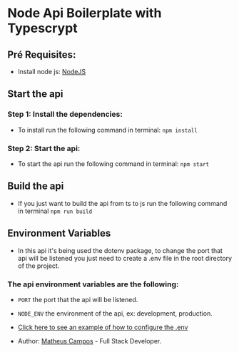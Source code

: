 # Node Api Boilerplate with Typescrypt

## Pré Requisites:

* Install node js: [NodeJS](https://nodejs.org/en/)

## Start the api

### Step 1: Install the dependencies:

* To install run the following command in terminal: `npm install`

### Step 2: Start the api:

*  To start the api run the following command in terminal: `npm start`

## Build the api

*  If you just want to build the api from ts to js run the following command in terminal `npm run build`

## Environment Variables

* In this api it's being used the dotenv package, to change the port that api will be listened you just need to create a .env file in the root directory of the project.

### The api environment variables are the following:

* `PORT` the port that the api will be listened.
* `NODE_ENV` the environment of the api, ex: development, production.
* [Click here to see an example of how to configure the .env](./.env.sample)

* Author: [Matheus Campos](https://github.com/matcampos) - Full Stack Developer.
